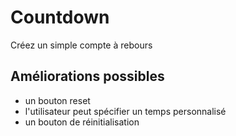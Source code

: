 # Countdown

Créez un simple compte à rebours

## Améliorations possibles
- un bouton reset
- l'utilisateur peut spécifier un temps personnalisé
- un bouton de réinitialisation

